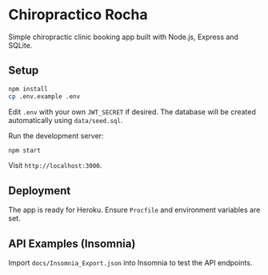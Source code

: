 # Chiropractico Rocha

Simple chiropractic clinic booking app built with Node.js, Express and SQLite.

## Setup

```bash
npm install
cp .env.example .env
```

Edit `.env` with your own `JWT_SECRET` if desired. The database will be created automatically using `data/seed.sql`.

Run the development server:

```bash
npm start
```

Visit `http://localhost:3000`.

## Deployment

The app is ready for Heroku. Ensure `Procfile` and environment variables are set.

## API Examples (Insomnia)

Import `docs/Insomnia_Export.json` into Insomnia to test the API endpoints.
